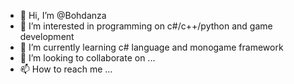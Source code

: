 - 👋 Hi, I’m @Bohdanza
- 👀 I’m interested in programming on c#/c++/python and game development
- 🌱 I’m currently learning c# language and monogame framework
- 💞️ I’m looking to collaborate on ...
- 📫 How to reach me ...

<!---
Bohdanza/Bohdanza is a ✨ special ✨ repository because its `README.md` (this file) appears on your GitHub profile.
You can click the Preview link to take a look at your changes.
--->
